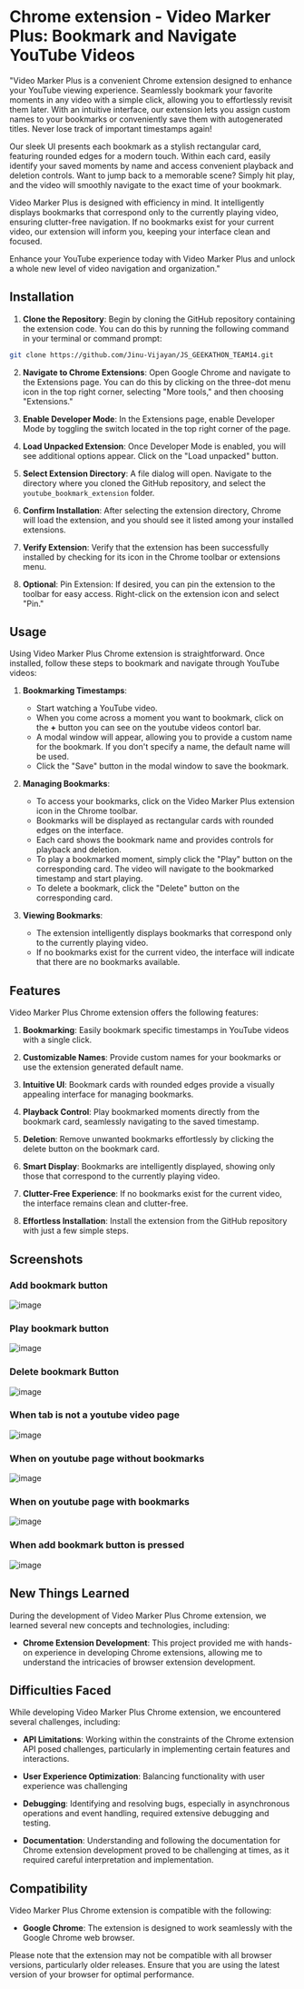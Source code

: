 # Chrome extension - Video Marker Plus: Bookmark and Navigate YouTube Videos

"Video Marker Plus is a convenient Chrome extension designed to enhance your YouTube viewing experience. Seamlessly bookmark your favorite moments in any video with a simple click, allowing you to effortlessly revisit them later. With an intuitive interface, our extension lets you assign custom names to your bookmarks or conveniently save them with autogenerated titles. Never lose track of important timestamps again!

Our sleek UI presents each bookmark as a stylish rectangular card, featuring rounded edges for a modern touch. Within each card, easily identify your saved moments by name and access convenient playback and deletion controls. Want to jump back to a memorable scene? Simply hit play, and the video will smoothly navigate to the exact time of your bookmark.

Video Marker Plus is designed with efficiency in mind. It intelligently displays bookmarks that correspond only to the currently playing video, ensuring clutter-free navigation. If no bookmarks exist for your current video, our extension will inform you, keeping your interface clean and focused.

Enhance your YouTube experience today with Video Marker Plus and unlock a whole new level of video navigation and organization."


## Installation

1) **Clone the Repository**: Begin by cloning the GitHub repository containing the extension code. You can do this by running the following command in your terminal or command prompt:

``` bash
git clone https://github.com/Jinu-Vijayan/JS_GEEKATHON_TEAM14.git
```

2) **Navigate to Chrome Extensions**: Open Google Chrome and navigate to the Extensions page. You can do this by clicking on the three-dot menu icon in the top right corner, selecting "More tools," and then choosing "Extensions."

3) **Enable Developer Mode**: In the Extensions page, enable Developer Mode by toggling the switch located in the top right corner of the page.

4) **Load Unpacked Extension**: Once Developer Mode is enabled, you will see additional options appear. Click on the "Load unpacked" button.

5) **Select Extension Directory**: A file dialog will open. Navigate to the directory where you cloned the GitHub repository, and select the `youtube_bookmark_extension` folder.

6) **Confirm Installation**: After selecting the extension directory, Chrome will load the extension, and you should see it listed among your installed extensions.

7) **Verify Extension**: Verify that the extension has been successfully installed by checking for its icon in the Chrome toolbar or extensions menu.

8) **Optional**: Pin Extension: If desired, you can pin the extension to the toolbar for easy access. Right-click on the extension icon and select "Pin."

## Usage

Using Video Marker Plus Chrome extension is straightforward. Once installed, follow these steps to bookmark and navigate through YouTube videos:

1. **Bookmarking Timestamps**:
   - Start watching a YouTube video.
   - When you come across a moment you want to bookmark, click on the **+** button you can see on the youtube videos contorl bar.
   - A modal window will appear, allowing you to provide a custom name for the bookmark. If you don't specify a name, the default name will be used.
   - Click the "Save" button in the modal window to save the bookmark.

2. **Managing Bookmarks**:
   - To access your bookmarks, click on the Video Marker Plus extension icon in the Chrome toolbar.
   - Bookmarks will be displayed as rectangular cards with rounded edges on the interface.
   - Each card shows the bookmark name and provides controls for playback and deletion.
   - To play a bookmarked moment, simply click the "Play" button on the corresponding card. The video will navigate to the bookmarked timestamp and start playing.
   - To delete a bookmark, click the "Delete" button on the corresponding card.

3. **Viewing Bookmarks**:
   - The extension intelligently displays bookmarks that correspond only to the currently playing video.
   - If no bookmarks exist for the current video, the interface will indicate that there are no bookmarks available.

## Features

Video Marker Plus Chrome extension offers the following features:

1. **Bookmarking**: Easily bookmark specific timestamps in YouTube videos with a single click.
   
2. **Customizable Names**: Provide custom names for your bookmarks or use the extension generated default name.

3. **Intuitive UI**: Bookmark cards with rounded edges provide a visually appealing interface for managing bookmarks.

4. **Playback Control**: Play bookmarked moments directly from the bookmark card, seamlessly navigating to the saved timestamp.

5. **Deletion**: Remove unwanted bookmarks effortlessly by clicking the delete button on the bookmark card.

6. **Smart Display**: Bookmarks are intelligently displayed, showing only those that correspond to the currently playing video.

7. **Clutter-Free Experience**: If no bookmarks exist for the current video, the interface remains clean and clutter-free.

8. **Effortless Installation**: Install the extension from the GitHub repository with just a few simple steps.


## Screenshots

### Add bookmark button
![image](./screenshots/youtube_bookmarker_extension/bookmark_add_button.png)

### Play bookmark button
![image](./youtube_bookmark_extension/images/play.png)

### Delete bookmark Button
![image](./youtube_bookmark_extension/images/delete.png)

### When tab is not a youtube video page
![image](./screenshots/youtube_bookmarker_extension/not_on_youtube_video_page.png)

### When on youtube page without bookmarks
![image](./screenshots/youtube_bookmarker_extension/youtube_video_page_without_bookmarks.png)

### When on youtube page with bookmarks
![image](./screenshots/youtube_bookmarker_extension/youtube_video_page_with_bookmarks.png)

### When add bookmark button is pressed
![image](./screenshots/youtube_bookmarker_extension/when_bookmark_button_is_pressed.png)

## New Things Learned

During the development of Video Marker Plus Chrome extension, we learned several new concepts and technologies, including:

- **Chrome Extension Development**: This project provided me with hands-on experience in developing Chrome extensions, allowing me to understand the intricacies of browser extension development.

## Difficulties Faced

While developing Video Marker Plus Chrome extension, we encountered several challenges, including:

- **API Limitations**: Working within the constraints of the Chrome extension API posed challenges, particularly in implementing certain features and interactions.

- **User Experience Optimization**: Balancing functionality with user experience was challenging

- **Debugging**: Identifying and resolving bugs, especially in asynchronous operations and event handling, required extensive debugging and testing.

- **Documentation**: Understanding and following the documentation for Chrome extension development proved to be challenging at times, as it required careful interpretation and implementation.



## Compatibility

Video Marker Plus Chrome extension is compatible with the following:

- **Google Chrome**: The extension is designed to work seamlessly with the Google Chrome web browser.

Please note that the extension may not be compatible with all browser versions, particularly older releases. Ensure that you are using the latest version of your browser for optimal performance.
